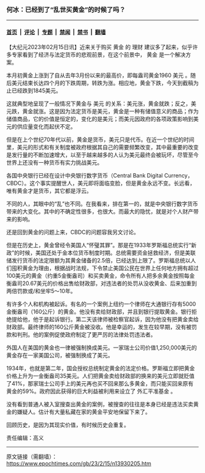 ### 何冰：已经到了“乱世买黄金”的时候了吗？

---

#### [首页](../../../..?n13930205) &nbsp;|&nbsp; [评论](../../../../../epoch-comment?n13930205) &nbsp;|&nbsp; [专题](../../../../../epoch-special?n13930205) &nbsp;|&nbsp; [禁闻](../../../../../epoch-news?n13930205) &nbsp;|&nbsp; [禁书](../../../../../books?n13930205) &nbsp;|&nbsp; [翻墙](https://github.com/gfw-breaker/nogfw/blob/master/README.md?n13930205)


<div class="post_content" id="artbody" itemprop="articleBody">
 <!-- article content begin -->
 <p>
  【大纪元2023年02月15日讯】近来关于购买
  <ok href="https://www.epochtimes.com/gb/tag/%E9%BB%84%E9%87%91.html">
   黄金
  </ok>
  的
  <ok href="https://www.epochtimes.com/gb/tag/%E7%90%86%E8%B4%A2.html">
   理财
  </ok>
  建议多了起来，似乎许多专家看到了经济与法定货币的悲观前景，在这个前景中，
  <ok href="https://www.epochtimes.com/gb/tag/%E9%BB%84%E9%87%91.html">
   黄金
  </ok>
  是一个解决方案。
 </p>
 <p>
  本月初黄金上涨到了自从去年3月份以来的最高价，即每盎司黄金1960
  <ok href="https://www.epochtimes.com/gb/tag/%E7%BE%8E%E5%85%83.html">
   美元
  </ok>
  。随后美元结束长达四个月的下跌周期，转跌为涨。相应地，黄金下跌，今天到截稿为止已经跌到1845美元。
 </p>
 <p>
  这就典型地呈现了一般情况下黄金与
  <ok href="https://www.epochtimes.com/gb/tag/%E7%BE%8E%E5%85%83.html">
   美元
  </ok>
  的关系：美元涨，黄金就跌；反之，美元跌，黄金就涨。这是因为法定货币是美元，黄金是一种有储值意义的商品；作为储值商品，它的价值是恒定的，变化的是美元；而美元因政府的各项政策影响到美元的供应量变化而起伏不定。
 </p>
 <p>
  但是在上个世纪70年代以前，黄金是货币，美元只是代币。在近一个世纪的时间里，美元的形式和有关制度被政府根据其自己的需要频繁改变，其中最重要的改变是发行量的不断加速增大，以至于越来越多的人认为美元最终会被玩坏，尽管至今世界上还没有一种货币有实力挑战美元。
 </p>
 <p>
  各国中央银行已经在设计中央银行数字货币（Central Bank Digital Currency，CBDC）。这个事实提醒世人，美元即将面临变脸，但是黄金永远不变。长远看，唯有黄金才是货币，其它都是浮云。
 </p>
 <p>
  不同的人，其眼中的“乱”也不同。在我看来，排在第一的，就是中央银行数字货币带来的大变化。其中的不确定性很多，也很大。而最大的隐忧，就是对个人财产带来的影响。
 </p>
 <p>
  还是回到黄金的问题上来，CBDC的问题容我另文讨论。
 </p>
 <p>
  但是在历史上，黄金曾经令美国人“怀璧其罪”。那是在1933年罗斯福总统实行“新政”的时候，美国还处于金本位货币制度时期。总统需要资金拯救经济，但是美联储发行货币的法定限额为其黄金储备的2.5倍，已经达到上限了。罗斯福总统以人们囤积黄金为理由，根据战时法规，下令禁止美国公民在世界上任何地方拥有超过100美元的黄金（约重5金衡盎司）和买卖黄金，命令所有人把多余黄金按照每金衡盎司20.67美元的价格出售给财政部，对违法者的处罚从没收黄金、后来加重到两倍罚款或/和坐牢5～10年。
 </p>
 <p>
  有许多个人和机构被起诉。有名的一个案例上纽约一个律师在大通银行存有5000金衡盎司（160公斤）的黄金。他没有卖给财政部，并且到银行提取黄金。银行拒绝提给他，他于是起诉银行。第二天该律师被检察官起诉，因为他没有把黄金卖给财政部。最终律师的160公斤黄金被没收。他是幸运的，发生在较早期，没有被罚款和判刑。他的案例促使政府制定了更严厉的法律处罚违法者。
 </p>
 <p>
  外国人在美国的黄金也一律被强制换成美元。一家瑞士公司价值1,250,000美元的黄金存在一家美国公司，被强制换成了美元。
 </p>
 <p>
  1934年，也就是第二年，国会授权总统制定黄金的法定价格。罗斯福立即把黄金价格上升为一金衡盎司35美元。人们把黄金卖给财政部的换来的美元立即就贬值了41%，那家瑞士公司手上的美元再也买不回来那么多黄金，而只能买回来原有黄金的59%。政府因此获得的巨大利益被利用来设立了
  <ok href="https://www.epochtimes.com/gb/tag/%E5%A4%96%E6%B1%87%E5%B9%B3%E5%87%86%E5%9F%BA%E9%87%91.html">
   外汇平准基金
  </ok>
  。
 </p>
 <p>
  没有看到普通人被入室搜查出黄金的案例，被搜查的往往是本身已经是违法买卖黄金的嫌疑人。估计有大量私藏在家的黄金平安地保留下来了。
 </p>
 <p>
  回顾历史，是因为其现实价值，有时候历史会重复。
 </p>
 <p>
  责任编辑：高义
 </p>
 <!-- article content end -->
 <div id="below_article_ad">
 </div>
</div>


---

原文链接（需翻墙）：https://www.epochtimes.com/gb/23/2/15/n13930205.htm